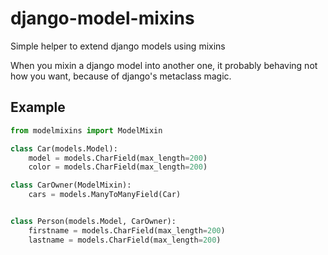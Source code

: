 django-model-mixins
===================

Simple helper to extend django models using mixins

When you mixin a django model into another one, it probably behaving not how you want, because of django's metaclass magic.

## Example

```python
from modelmixins import ModelMixin

class Car(models.Model):
    model = models.CharField(max_length=200)
    color = models.CharField(max_length=200)

class CarOwner(ModelMixin):
    cars = models.ManyToManyField(Car)


class Person(models.Model, CarOwner):
    firstname = models.CharField(max_length=200)
    lastname = models.CharField(max_length=200)
```